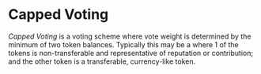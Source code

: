 # Capped Voting

*Capped Voting* is a voting scheme where vote weight is determined by the minimum of two token balances. Typically this may be a where 1 of the tokens is non-transferable and representative of reputation or contribution; and the other token is a transferable, currency-like token.
